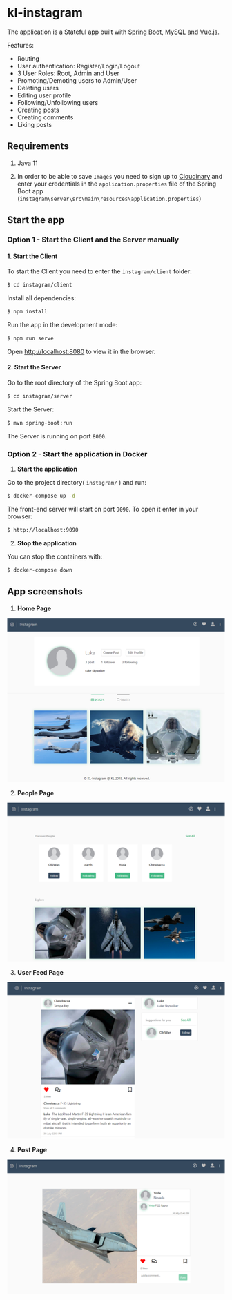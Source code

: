 # kl-instagram

The application is a Stateful app built with [Spring Boot](http://spring.io/projects/spring-boot), [MySQL](https://www.mysql.com/) and [Vue.js](https://vuejs.org).

Features:
- Routing
- User authentication: Register/Login/Logout
- 3 User Roles: Root, Admin and User
- Promoting/Demoting users to Admin/User
- Deleting users
- Editing user profile
- Following/Unfollowing users
- Creating posts
- Creating comments
- Liking posts


## Requirements

1. Java 11

2. In order to be able to save `Images` you need to sign up to [Cloudinary](https://cloudinary.com/) and enter your credentials in the `application.properties` file of the Spring Boot app (`instagram\server\src\main\resources\application.properties`)

## Start the app

### **Option 1 - Start the Client and the Server manually**

#### 1. Start the Client

To start the Client you need to enter the `instagram/client` folder:

```bash
$ cd instagram/client
```

Install all dependencies:

```bash
$ npm install
```

Run the app in the development mode:

```bash
$ npm run serve
```

Open [http://localhost:8080](http://localhost:8080) to view it in the browser.

#### 2. Start the Server

Go to the root directory of the Spring Boot app:

```bash
$ cd instagram/server
```

Start the Server:

```bash
$ mvn spring-boot:run
```
The Server is running on port `8000`.

### **Option 2 - Start the application in Docker**

1. **Start the application**

Go to the project directory( `instagram/` ) and run:

```bash
$ docker-compose up -d
```

The front-end server will start on port `9090`. To open it enter in your browser:

```bash
$ http://localhost:9090
```
2. **Stop the application**

You can stop the containers with:

 ```bash 
 $ docker-compose down
 ```

 ## App screenshots

1. **Home Page**

 ![App Screenshot](readme-images/home-page.PNG)

2. **People Page**

 ![App Screenshot](readme-images/people-page.PNG)

3. **User Feed Page**

 ![App Screenshot](readme-images/user-feed.PNG)

4. **Post Page**

 ![App Screenshot](readme-images/post-page.PNG)
